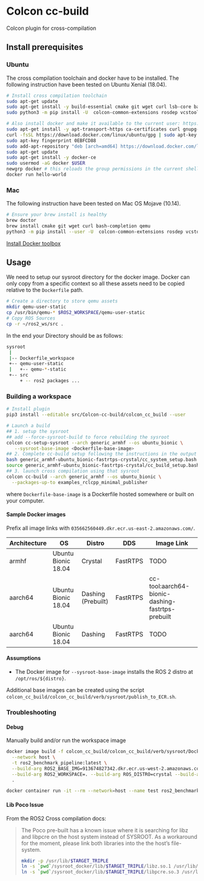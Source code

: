 # Colcon cc-build

Colcon plugin for cross-compilation

## Install prerequisites

### Ubuntu

The cross compilation toolchain and docker have to be installed. 
The following instruction have been tested on Ubuntu Xenial (18.04).

```bash
# Install cross compilation toolchain
sudo apt-get update
sudo apt-get install -y build-essential cmake git wget curl lsb-core bash-completion qemu-user-static g++-aarch64-linux-gnu g++-arm-linux-gnueabihf python3-pip htop
sudo python3 -m pip install -U  colcon-common-extensions rosdep vcstool

# Also install docker and make it available to the current user: https://docs.docker.com/install/linux/docker-ce/ubuntu/
sudo apt-get install -y apt-transport-https ca-certificates curl gnupg-agent software-properties-common
curl -fsSL https://download.docker.com/linux/ubuntu/gpg | sudo apt-key add -
sudo apt-key fingerprint 0EBFCD88
sudo add-apt-repository "deb [arch=amd64] https://download.docker.com/linux/ubuntu $(lsb_release -cs) stable"
sudo apt-get update
sudo apt-get install -y docker-ce
sudo usermod -aG docker $USER
newgrp docker # this reloads the group permissions in the current shell, unnecessary after relogin
docker run hello-world
```

### Mac
The following instruction have been tested on Mac OS Mojave (10.14).

```bash
# Ensure your brew install is healthy
brew doctor
brew install cmake git wget curl bash-completion qemu
python3 -m pip install --user -U  colcon-common-extensions rosdep vcstool
```

[Install Docker toolbox](https://docs.docker.com/toolbox/toolbox_install_mac/)

## Usage

We need to setup our sysroot directory for the docker image. Docker can only copy from a specific
context so all these assets need to be copied relative to the `Dockerfile` path.
```bash
# Create a directory to store qemu assets
mkdir qemu-user-static
cp /usr/bin/qemu-* $ROS2_WORKSPACE/qemu-user-static 
# Copy ROS Sources
cp -r ~/ros2_ws/src .
```

In the end your Directory should be as follows:
```bash
sysroot
 |
 |-- Dockerfile_workspace
 +-- qemu-user-static
 |   +-- qemu-*-static
 +-- src
     + -- ros2 packages ...
```

### Building a workspace

```bash
# Install plugin
pip3 install --editable src/Colcon-cc-build/colcon_cc_build --user

# Launch a build
## 1. setup the sysroot
## add --force-sysroot-build to force rebuilding the sysroot
colcon cc-setup-sysroot --arch generic_armhf --os ubuntu_bionic \
   --sysroot-base-image <Dockerfile-base-image>
## 2. Complete cc-build setup following the instructions in the output of the previous command
bash generic_armhf-ubuntu_bionic-fastrtps-crystal/cc_system_setup.bash
source generic_armhf-ubuntu_bionic-fastrtps-crystal/cc_build_setup.bash
## 3. launch cross compilation using that sysroot
colcon cc-build --arch generic_armhf --os ubuntu_bionic \
  --packages-up-to examples_rclcpp_minimal_publisher
```
where `Dockerfile-base-image` is a Dockerfile hosted somewhere or built on your computer.

#### Sample Docker images

Prefix all image links with `035662560449.dkr.ecr.us-east-2.amazonaws.com/`.

| Architecture | OS                  | Distro             | DDS      | Image Link                                       |
|--------------|---------------------|--------------------|----------|--------------------------------------------------|
| armhf        | Ubuntu Bionic 18.04 | Crystal            | FastRTPS | TODO                                             |
| aarch64      | Ubuntu Bionic 18.04 | Dashing (Prebuilt) | FastRTPS | cc-tool:aarch64-bionic-dashing-fastrtps-prebuilt |
| aarch64      | Ubuntu Bionic 18.04 | Dashing            | FastRTPS | TODO                                             |

#### Assumptions

- The Docker image for `--sysroot-base-image` installs the ROS 2 distro at `/opt/ros/${distro}`.

Additional base images can be created using the script `colcon_cc_build/colcon_cc_build/verb/sysroot/publish_to_ECR.sh`.

### Troubleshooting

#### Debug

Manually build and/or run the workspace image

```bash
docker image build -f colcon_cc_build/colcon_cc_build/verb/sysroot/Dockerfile_workspace \
  --network host \
  -t ros2_benchmark_pipeline:latest \
  --build-arg ROS2_BASE_IMG=913674827342.dkr.ecr.us-west-2.amazonaws.com/ros2:ubuntu_arm-crystal \
  --build-arg ROS2_WORKSPACE=. --build-arg ROS_DISTRO=crystal --build-arg TARGET_TRIPLE=aarch64-linux-gnu \
  .

docker container run -it --rm --network=host --name test ros2_benchmark_pipeline:latest bash
```


#### Lib Poco Issue
From the ROS2 Cross compilation docs:
> The Poco pre-built has a known issue where it is searching for libz and libpcre on the host system instead of SYSROOT. 
> As a workaround for the moment, please link both libraries into the the host’s file-system.
> ```bash
> mkdir -p /usr/lib/$TARGET_TRIPLE
> ln -s `pwd`/sysroot_docker/lib/$TARGET_TRIPLE/libz.so.1 /usr/lib/$TARGET_TRIPLE/libz.so
> ln -s `pwd`/sysroot_docker/lib/$TARGET_TRIPLE/libpcre.so.3 /usr/lib/$TARGET_TRIPLE/libpcre.so
> ```